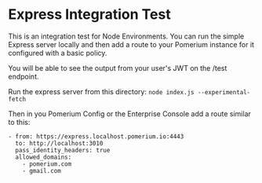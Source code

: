 # Express Integration Test

This is an integration test for Node Environments. You can run the simple Express server locally
and then add a route to your Pomerium instance for it configured with a basic policy. 

You will be able to see the output from your user's JWT on the /test endpoint. 

Run the express server from this directory:
```node index.js --experimental-fetch```

Then in you Pomerium Config or the Enterprise Console add a route similar to this:
```
- from: https://express.localhost.pomerium.io:4443
  to: http://localhost:3010
  pass_identity_headers: true
  allowed_domains:
    - pomerium.com
    - gmail.com
```